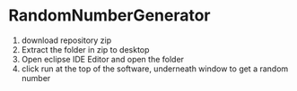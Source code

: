 # RandomNumberGenerator

1. download repository zip
2. Extract the folder in zip to desktop
3. Open eclipse IDE Editor and open the folder
4. click run at the top of the software, underneath window to get a random number
